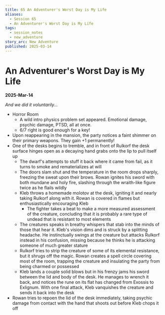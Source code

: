 ```yaml
---
title: 65 An Adventurer's Worst Day is My Life
aliases:
  - Session 65
  - An Adventurer's Worst Day is My Life
tags:
  - session_notes
  - new_adventure
story_arc: New Adventure
published: 2025-03-14
---
```

# An Adventurer's Worst Day is My Life
**2025-Mar-14**

*And we did it voluntarily...*

- Horror Room
	- A wild intro physics problem set appeared. Emotional damage, psychic damage, PTSD, all at once.
	- 6/7 right is good enough for a key!
- Upon reappearing in the mansion, the party notices a faint shimmer on their primary weapons. They gain +1 permanently!
- One of the desks begins to tremble, and in front of Rulkorf the desk surface hinges open as a decaying hand grabs onto the lip to pull itself up
	- The dwarf's attempts to stuff it back where it came from fail, as it turns to smoke and rematerializes at will
	- The doors slam shut and the temperature in the room drops sharply, freezing the sweat upon their brows. Rowan ignites his sword with both mundane and holy fire, slashing through the wraith-like figure twice as he flails wildly
	- Kleb throws a homemade molotov at the desk, igniting it and nearly taking Rulkorf along with it. Rowan is covered in flames but enthusiastically encouraging Kleb
		- The fighter takes a beat to make a more measured assessment of the creature, concluding that it is probably a rare type of undead that is resistant to most elements
	- The creatures speaks in breathy whispers that stab into the minds of those that hear it. Kleb's vision dims and is struck by a splitting headache. He instinctually swings at the creature but attacks Rulkorf instead in his confusion, missing because he thinks he is attacking someone of much greater stature
	- Rulkorf tries to strip the creature of some of its elemental resistance, but it shrugs off the magic. Rowan creates a spell circle covering most of the room, trapping the creature and insulating the party from being charmed or possessed
	- Kleb lands a couple solid blows but in his frenzy jams his sword between the lid and body of the desk. He manages to wrench it back, and notices the rune on its flat has changed from Exossis to Exlignum. With one final attack, Kleb vanquishes the creature and sends it back into the desk
- Rowan tries to repoen the lid of the desk immediately, taking psychic damage from contact with the hand that shoots out before Kleb chops it off